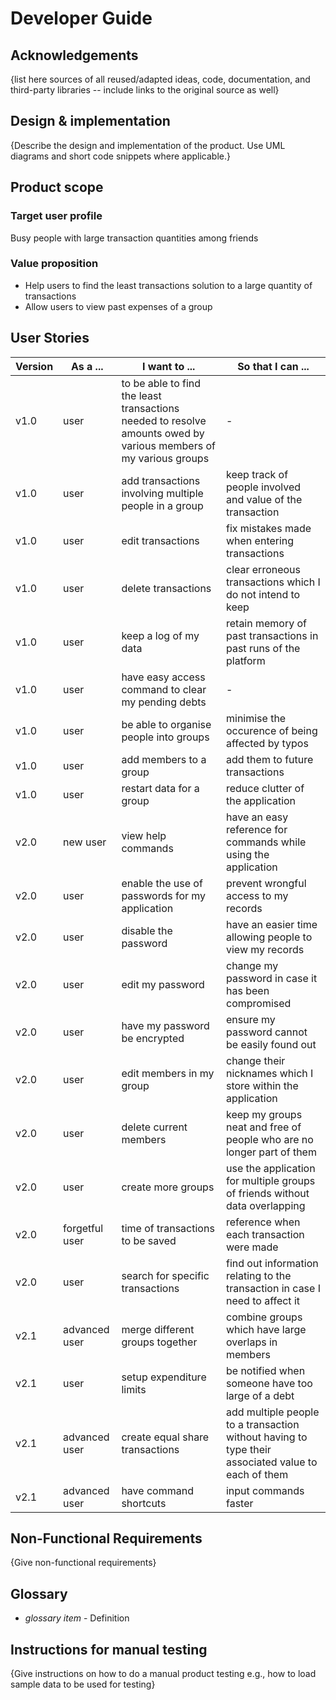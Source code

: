 # Developer Guide

## Acknowledgements

{list here sources of all reused/adapted ideas, code, documentation, and third-party libraries -- include links to the original source as well}

## Design & implementation

{Describe the design and implementation of the product. Use UML diagrams and short code snippets where applicable.}


## Product scope
### Target user profile

Busy people with large transaction quantities among friends

### Value proposition

- Help users to find the least transactions solution to a large quantity of transactions
- Allow users to view past expenses of a group

## User Stories

|Version| As a ... | I want to ... | So that I can ...|
|--------|----------|---------------|------------------|
|v1.0|user|to be able to find the least transactions needed to resolve amounts owed by various members of my various groups|-|
|v1.0|user|add transactions involving multiple people in a group|keep track of people involved and value of the transaction|
|v1.0|user|edit transactions|fix mistakes made when entering transactions|
|v1.0|user|delete transactions|clear erroneous transactions which I do not intend to keep|
|v1.0|user|keep a log of my data|retain memory of past transactions in past runs of the platform|
|v1.0|user|have easy access command to clear my pending debts|-|
|v1.0|user|be able to organise people into groups|minimise the occurence of being affected by typos|
|v1.0|user|add members to a group|add them to future transactions|
|v1.0|user|restart data for a group|reduce clutter of the application|
|v2.0|new user|view help commands|have an easy reference for commands while using the application|
|v2.0|user|enable the use of passwords for my application|prevent wrongful access to my records|
|v2.0|user|disable the password|have an easier time allowing people to view my records|
|v2.0|user|edit my password|change my password in case it has been compromised|
|v2.0|user|have my password be encrypted|ensure my password cannot be easily found out|
|v2.0|user|edit members in my group|change their nicknames which I store within the application|
|v2.0|user|delete current members|keep my groups neat and free of people who are no longer part of them|
|v2.0|user|create more groups|use the application for multiple groups of friends without data overlapping|
|v2.0|forgetful user|time of transactions to be saved|reference when each transaction were made|
|v2.0|user|search for specific transactions|find out information relating to the transaction in case I need to affect it|
|v2.1|advanced user|merge different groups together|combine groups which have large overlaps in members|
|v2.1|user|setup expenditure limits|be notified when someone have too large of a debt|
|v2.1|advanced user|create equal share transactions|add multiple people to a transaction without having to type their associated value to each of them|
|v2.1|advanced user|have command shortcuts|input commands faster|

## Non-Functional Requirements

{Give non-functional requirements}

## Glossary

* *glossary item* - Definition

## Instructions for manual testing

{Give instructions on how to do a manual product testing e.g., how to load sample data to be used for testing}
